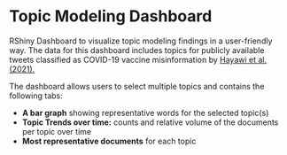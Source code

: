 # Topic Modeling Dashboard
RShiny Dashboard to visualize topic modeling findings in a user-friendly way. The data for this dashboard includes topics for publicly available tweets classified as COVID-19 vaccine misinformation by [Hayawi et al. (2021).](https://www.sciencedirect.com/science/article/pii/S0033350621004534)

The dashboard allows users to select multiple topics and contains the following tabs:
* **A bar graph** showing representative words for the selected topic(s)
* **Topic Trends over time:** counts and relative volume of the documents per topic over time
* **Most representative documents** for each topic
